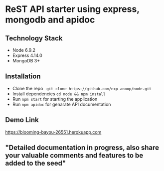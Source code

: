 # ReST API starter using express, mongodb and apidoc

## Technology Stack
* Node 6.9.2
* Express 4.14.0
* MongoDB 3+

## Installation

* Clone the repo ``` git clone https://github.com/exp-anoop/node.git```
* Install dependencies ```cd node && npm install```
* Run ```npm start``` for starting the application
* Run ```npm apidoc``` for genarate API documentation

## Demo Link
https://blooming-bayou-26551.herokuapp.com

## "Detailed documentation in progress, also share your valuable comments and features to be added to the seed"
